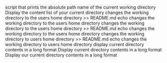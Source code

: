 script that prints the absolute path name of the current working directory
Display the content list of your current directory
changes the working directory to the users home directory >> README.md 
echo changes the working directory to the users home directory
changes the working directory to the users home directory >> README.md
echo changes the working directory to the users home directory
changes the working directory to users home directory >> README.md
echo changes the working directory to users home directory
display current directory contents in a long format
Display current directory contents in a long format
Display our current directory contents in a long format
